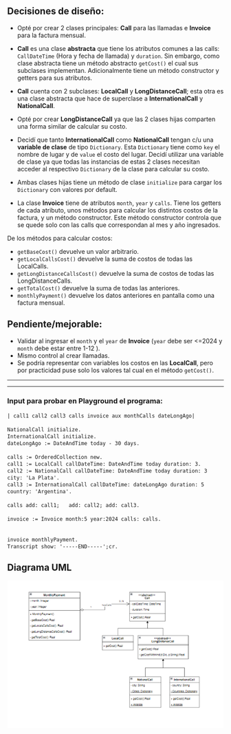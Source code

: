 ## Decisiones de diseño:

- Opté por crear 2 clases principales: **Call** para las llamadas e **Invoice** para la factura mensual.
- **Call** es una clase **abstracta** que tiene los atributos comunes a las calls: ``CallDateTime`` (Hora y fecha de llamada) y ``duration``. 
Sin embargo, como clase abstracta tiene un método abstracto ``getCost()`` el cual sus subclases implementan. Adicionalmente tiene un método constructor y getters para sus atributos.

- **Call** cuenta con 2 subclases: **LocalCall** y **LongDistanceCall**; esta otra es una clase abstracta que hace de superclase a **InternationalCall** y **NationalCall**. 

- Opté por crear **LongDistanceCall** ya que las 2 clases hijas comparten una forma similar de calcular su costo. 
- Decidí que tanto **InternationalCall** como **NationalCall** tengan c/u una **variable de clase** de tipo ``Dictionary``. Esta ``Dictionary`` tiene como ``key`` el nombre de lugar y de ``value`` el costo del lugar.
Decidí utilizar una variable de clase ya que todas las instancias de estas 2 clases necesitan acceder al respectivo ``Dictionary`` de la clase para calcular su costo.

- Ambas clases hijas tiene un método de clase ``initialize`` para cargar los ``Dictionary`` con valores por default.

- La clase **Invoice** tiene de atributos ``month``, ``year`` y ``calls``. Tiene los getters de cada atributo, unos métodos para calcular los distintos costos de la factura, y un método constructor.
Este método constructor controla que se quede solo con las calls que correspondan al mes y año ingresados.

De los métodos para calcular costos:
- ``getBaseCost()`` devuelve un valor arbitrario.
- ``getLocalCallsCost()`` devuelve la suma de costos de todas las LocalCalls.
- ``getLongDistanceCallsCost()`` devuelve la suma de costos de todas las LongDistanceCalls.
- ``getTotalCost()`` devuelve la suma de todas las anteriores.
- ``monthlyPayment()`` devuelve los datos anteriores en pantalla como una factura mensual.


## Pendiente/mejorable:
- Validar al ingresar el ``month`` y el ``year`` de **Invoice** (``year`` debe ser <=2024 y ``month`` debe estar entre 1-12 ).
- Mismo control al crear llamadas.
- Se podría representar con variables los costos en las **LocalCall**, pero por practicidad puse solo los valores tal cual en el método ``getCost()``.


---
---

### Input para probar en Playground el programa:

```
| call1 call2 call3 calls invoice aux monthCalls dateLongAgo|

NationalCall initialize.
InternationalCall initialize.
dateLongAgo := DateAndTime today - 30 days.

calls := OrderedCollection new.
call1 := LocalCall callDateTime: DateAndTime today duration: 3.
call2 := NationalCall callDateTime: DateAndTime today duration: 3 city: 'La Plata'.
call3 := InternationalCall callDateTime: dateLongAgo duration: 5  country: 'Argentina'.

calls add: call1;	add: call2; add: call3.

invoice := Invoice month:5 year:2024 calls: calls.


invoice monthlyPayment.
Transcript show: '-----END-----';cr.
```

## Diagrama UML
![plot](https://github.com/senras/Mercap---Calls/blob/main/calls-uml.png)
